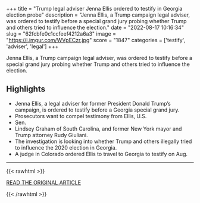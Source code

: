 +++
title = "Trump legal adviser Jenna Ellis ordered to testify in Georgia election probe"
description = "Jenna Ellis, a Trump campaign legal adviser, was ordered to testify before a special grand jury probing whether Trump and others tried to influence the election."
date = "2022-08-17 10:16:34"
slug = "62fcbfe0c1ccfeef4212a6a3"
image = "https://i.imgur.com/WVpECzr.jpg"
score = "1847"
categories = ['testify', 'adviser', 'legal']
+++

Jenna Ellis, a Trump campaign legal adviser, was ordered to testify before a special grand jury probing whether Trump and others tried to influence the election.

## Highlights

- Jenna Ellis, a legal adviser for former President Donald Trump’s campaign, is ordered to testify before a Georgia special grand jury.
- Prosecutors want to compel testimony from Ellis, U.S.
- Sen.
- Lindsey Graham of South Carolina, and former New York mayor and Trump attorney Rudy Giuliani.
- The investigation is looking into whether Trump and others illegally tried to influence the 2020 election in Georgia.
- A judge in Colorado ordered Ellis to travel to Georgia to testify on Aug.

---

{{< rawhtml >}}
  <p class="article-category">
    <a target="_blank" href="https://www.nbcnews.com/politics/donald-trump/trump-legal-adviser-jenna-ellis-ordered-testify-georgia-election-probe-rcna43441">READ THE ORIGINAL ARTICLE</a>
  </p>
{{< /rawhtml >}}
